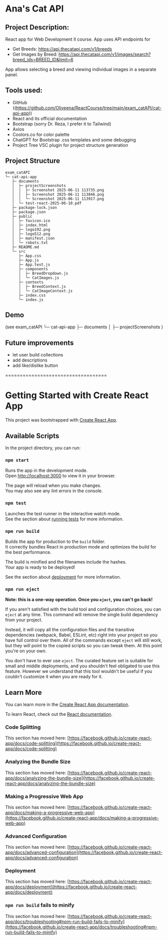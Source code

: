 # Ana's Cat API

## Project Description: 
React app for Web Development II course. 
App uses API endpoints for 
- Get Breeds: https://api.thecatapi.com/v1/breeds
- Get Images by Breed:
https://api.thecatapi.com/v1/images/search?breed_ids=BREED_ID&limit=6

App allows selecting a breed and viewing individual images in a separate panel. 

## Tools used: 

- GitHub ((https://github.com/Oliveena/ReactCourse/tree/main/exam_catAPI/cat-api-app))
- React and its official documentation
- Bootstrap (sorry Dr. Reza, I prefer it to Tailwind)
- Axios
- Coolors.co for color palette
- ChatGPT for Bootstrap .css templates and some debugging
- Project Tree VSC plugin for project structure generation

## Project Structure

```
exam_catAPI
└─ cat-api-app
   ├─ documents
   │  ├─ projectScreenshots
   │  │  ├─ Screenshot 2025-06-11 113735.png
   │  │  ├─ Screenshot 2025-06-11 113846.png
   │  │  └─ Screenshot 2025-06-11 113917.png
   │  └─ test-react-2025-06-10.pdf
   ├─ package-lock.json
   ├─ package.json
   ├─ public
   │  ├─ favicon.ico
   │  ├─ index.html
   │  ├─ logo192.png
   │  ├─ logo512.png
   │  ├─ manifest.json
   │  └─ robots.txt
   ├─ README.md
   └─ src
      ├─ App.css
      ├─ App.js
      ├─ App.test.js
      ├─ components
      │  ├─ BreedDropdown.js
      │  └─ CatImages.js
      ├─ contexts
      │  ├─ BreedContext.js
      │  └─ CatImageContext.js
      ├─ index.css
      └─ index.js

```
## Demo
(see 
    exam_catAPI
    └─ cat-api-app
    ├─ documents
    │  ├─ projectScreenshots
)

## Future improvements 
 - let user build collections
 - add descriptions
 - add like/dislike button

=================================== 


# Getting Started with Create React App

This project was bootstrapped with [Create React App](https://github.com/facebook/create-react-app).

## Available Scripts

In the project directory, you can run:

### `npm start`

Runs the app in the development mode.\
Open [http://localhost:3000](http://localhost:3000) to view it in your browser.

The page will reload when you make changes.\
You may also see any lint errors in the console.

### `npm test`

Launches the test runner in the interactive watch mode.\
See the section about [running tests](https://facebook.github.io/create-react-app/docs/running-tests) for more information.

### `npm run build`

Builds the app for production to the `build` folder.\
It correctly bundles React in production mode and optimizes the build for the best performance.

The build is minified and the filenames include the hashes.\
Your app is ready to be deployed!

See the section about [deployment](https://facebook.github.io/create-react-app/docs/deployment) for more information.

### `npm run eject`

**Note: this is a one-way operation. Once you `eject`, you can't go back!**

If you aren't satisfied with the build tool and configuration choices, you can `eject` at any time. This command will remove the single build dependency from your project.

Instead, it will copy all the configuration files and the transitive dependencies (webpack, Babel, ESLint, etc) right into your project so you have full control over them. All of the commands except `eject` will still work, but they will point to the copied scripts so you can tweak them. At this point you're on your own.

You don't have to ever use `eject`. The curated feature set is suitable for small and middle deployments, and you shouldn't feel obligated to use this feature. However we understand that this tool wouldn't be useful if you couldn't customize it when you are ready for it.

## Learn More

You can learn more in the [Create React App documentation](https://facebook.github.io/create-react-app/docs/getting-started).

To learn React, check out the [React documentation](https://reactjs.org/).

### Code Splitting

This section has moved here: [https://facebook.github.io/create-react-app/docs/code-splitting](https://facebook.github.io/create-react-app/docs/code-splitting)

### Analyzing the Bundle Size

This section has moved here: [https://facebook.github.io/create-react-app/docs/analyzing-the-bundle-size](https://facebook.github.io/create-react-app/docs/analyzing-the-bundle-size)

### Making a Progressive Web App

This section has moved here: [https://facebook.github.io/create-react-app/docs/making-a-progressive-web-app](https://facebook.github.io/create-react-app/docs/making-a-progressive-web-app)

### Advanced Configuration

This section has moved here: [https://facebook.github.io/create-react-app/docs/advanced-configuration](https://facebook.github.io/create-react-app/docs/advanced-configuration)

### Deployment

This section has moved here: [https://facebook.github.io/create-react-app/docs/deployment](https://facebook.github.io/create-react-app/docs/deployment)

### `npm run build` fails to minify

This section has moved here: [https://facebook.github.io/create-react-app/docs/troubleshooting#npm-run-build-fails-to-minify](https://facebook.github.io/create-react-app/docs/troubleshooting#npm-run-build-fails-to-minify)
